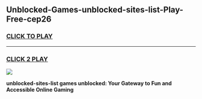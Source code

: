 
## Unblocked-Games-unblocked-sites-list-Play-Free-cep26
<h3>
<a href="https://premium76.site?title=unblocked-sites-list&ref=18A1">CLICK TO PLAY</a></h3>
<hr>

<h3>
<a href="https://premium76.site?title=unblocked-sites-list&ref=18A1">CLICK 2 PLAY</a>
  
</h3>

<a href="https://premium76.site?title=unblocked-sites-list&ref=18A1"><img src="https://clearcache.store/games.png"></a>


**unblocked-sites-list games unblocked: Your Gateway to Fun and Accessible Online Gaming**
